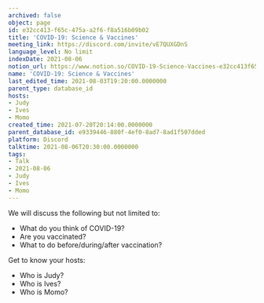 ```yaml
---
archived: false
object: page
id: e32cc413-f65c-475a-a2f6-f8a516b09b02
title: 'COVID-19: Science & Vaccines'
meeting_link: https://discord.com/invite/vE7QUXGDnS
language_level: No limit
indexDate: 2021-08-06
notion_url: https://www.notion.so/COVID-19-Science-Vaccines-e32cc413f65c475aa2f6f8a516b09b02
name: 'COVID-19: Science & Vaccines'
last_edited_time: 2021-08-03T19:20:00.0000000
parent_type: database_id
hosts:
- Judy
- Ives
- Momo
created_time: 2021-07-20T20:14:00.0000000
parent_database_id: e9339446-880f-4ef0-8ad7-8ad1f507dded
platform: Discord
talktime: 2021-08-06T20:30:00.0000000
tags:
- Talk
- 2021-08-06
- Judy
- Ives
- Momo
---
```



We will discuss the following but not limited to:
   - What do you think of COVID-19?
   - Are you vaccinated?
   - What to do before/during/after vaccination?

Get to know your hosts:
   - Who is Judy?
   - Who is Ives?
   - Who is Momo?



